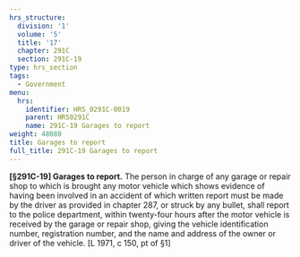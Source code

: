 ```yaml
---
hrs_structure:
  division: '1'
  volume: '5'
  title: '17'
  chapter: 291C
  section: 291C-19
type: hrs_section
tags:
  - Government
menu:
  hrs:
    identifier: HRS_0291C-0019
    parent: HRS0291C
    name: 291C-19 Garages to report
weight: 48080
title: Garages to report
full_title: 291C-19 Garages to report
---
```

**[§291C-19] Garages to report.** The person in charge of any garage or repair shop to which is brought any motor vehicle which shows evidence of having been involved in an accident of which written report must be made by the driver as provided in chapter 287, or struck by any bullet, shall report to the police department, within twenty-four hours after the motor vehicle is received by the garage or repair shop, giving the vehicle identification number, registration number, and the name and address of the owner or driver of the vehicle. [L 1971, c 150, pt of §1]